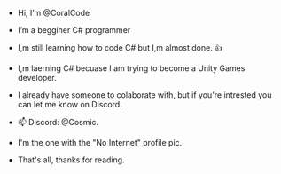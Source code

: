 - Hi, I’m @CoralCode
- I’m a begginer C# programmer
- I,m still learning how to code C# but I,m almost done. 👍
- I,m laerning C# becuase I am trying to become a Unity Games developer.
- I already have someone to colaborate with, but if you're intrested you can let me know on Discord.
- 📫 Discord: @Cosmic.
- I'm the one with the "No Internet" profile pic.

- That's all, thanks for reading.
